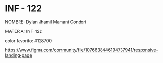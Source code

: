 # INF - 122

NOMBRE: Dylan Jhamil Mamani Condori

MATERIA: INF-122

color favorito: #128700

https://www.figma.com/community/file/1076638446194737941/responsive-landing-page
